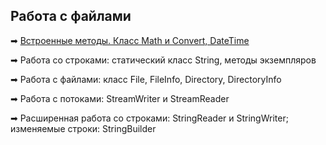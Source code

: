 ## Работа с файлами
➡ [Встроенные методы. Класс Math и Convert, DateTime](https://github.com/webdkopytin/additional_materials_c_sharp/blob/main/001_MathDateConvert/001_MathDateConvert/Program.cs)

➡ Работа со строками: статический класс String, методы экземпляров

➡ Работа с файлами: класс File, FileInfo, Directory, DirectoryInfo

➡ Работа с потоками: StreamWriter и StreamReader

➡ Расширенная работа со строками: StringReader и StringWriter; изменяемые строки: StringBuilder
